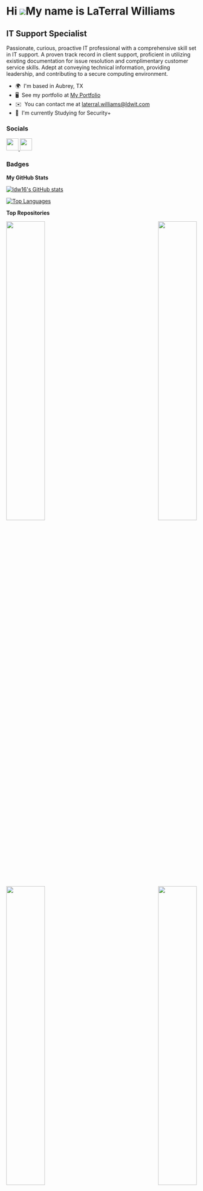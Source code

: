 Hi ![](https://user-images.githubusercontent.com/18350557/176309783-0785949b-9127-417c-8b55-ab5a4333674e.gif)My name is LaTerral Williams
============================================================================================================================================

IT Support Specialist
---------------------

Passionate, curious, proactive IT professional with a comprehensive skill set in IT support. A proven track record in client support, proficient in utilizing existing documentation for issue resolution and complimentary customer service skills. Adept at conveying technical information, providing leadership, and contributing to a secure computing environment.

* 🌍  I'm based in Aubrey, TX
* 🖥️  See my portfolio at [My Portfolio](http://www.ldwit.com)
* ✉️  You can contact me at [laterral.williams@ldwit.com](mailto:laterral.williams@ldwit.com)
* 🧠  I'm currently Studying for Security+


### Socials

<p align="left"> <a href="https://www.github.com/ldw16" target="_blank" rel="noreferrer"> <picture> <source media="(prefers-color-scheme: dark)" srcset="https://raw.githubusercontent.com/danielcranney/readme-generator/main/public/icons/socials/github-dark.svg" /> <source media="(prefers-color-scheme: light)" srcset="https://raw.githubusercontent.com/danielcranney/readme-generator/main/public/icons/socials/github.svg" /> <img src="https://raw.githubusercontent.com/danielcranney/readme-generator/main/public/icons/socials/github.svg" width="32" height="32" /> </picture> </a> <a href="https://www.linkedin.com/in/ltwilliams-tech" target="_blank" rel="noreferrer"> <picture> <source media="(prefers-color-scheme: dark)" srcset="https://raw.githubusercontent.com/danielcranney/readme-generator/main/public/icons/socials/linkedin-dark.svg" /> <source media="(prefers-color-scheme: light)" srcset="https://raw.githubusercontent.com/danielcranney/readme-generator/main/public/icons/socials/linkedin.svg" /> <img src="https://raw.githubusercontent.com/danielcranney/readme-generator/main/public/icons/socials/linkedin.svg" width="32" height="32" /> </picture> </a></p>

### Badges

<b>My GitHub Stats</b>

<a href="http://www.github.com/ldw16"><img src="https://github-readme-stats.vercel.app/api?username=ldw16&show_icons=true&hide=&count_private=true&title_color=0891b2&text_color=ffffff&icon_color=0891b2&bg_color=1c1917&hide_border=true&show_icons=true" alt="ldw16's GitHub stats" /></a>

<a href="https://github.com/ldw16" align="left"><img src="https://github-readme-stats.vercel.app/api/top-langs/?username=ldw16&langs_count=10&title_color=0891b2&text_color=ffffff&icon_color=0891b2&bg_color=1c1917&hide_border=true&locale=en&custom_title=Top%20%Languages" alt="Top Languages" /></a>

<b>Top Repositories</b>

<div width="100%" align="center"><a href="https://github.com/ldw16/GameDayScheduleAPI" align="left"><img align="left" width="45%" src="https://github-readme-stats.vercel.app/api/pin/?username=ldw16&repo=GameDayScheduleAPI&title_color=0891b2&text_color=ffffff&icon_color=0891b2&bg_color=1c1917&hide_border=true&locale=en" /></a><a href="https://github.com/ldw16/GameDayNotificationApp" align="right"><img align="right" width="45%" src="https://github-readme-stats.vercel.app/api/pin/?username=ldw16&repo=GameDayNotificationApp&title_color=0891b2&text_color=ffffff&icon_color=0891b2&bg_color=1c1917&hide_border=true&locale=en" /></a></div><br /><br /><br /><br />

<br /><br /><br /><br /><br />

<div width="100%" align="center"><a href="https://github.com/ldw16/NFLDataLake" align="left"><img align="left" width="45%" src="https://github-readme-stats.vercel.app/api/pin/?username=ldw16&repo=NFLDataLake&title_color=0891b2&text_color=ffffff&icon_color=0891b2&bg_color=1c1917&hide_border=true&locale=en" /></a><a href="https://github.com/ldw16/WeatherDashboardDemo" align="right"><img align="right" width="45%" src="https://github-readme-stats.vercel.app/api/pin/?username=ldw16&repo=WeatherDashboardDemo&title_color=0891b2&text_color=ffffff&icon_color=0891b2&bg_color=1c1917&hide_border=true&locale=en" /></a></div>
